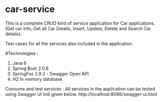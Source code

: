 # car-service
This is a complete CRUD kind of service application for Car applications.
(Get car info, Get all Car Details, Insert, Update, Delete and Search Car details). 

Test cases for all the services also included in the application.

#Technologies :
1. Java 8
2. Spring Boot 2.0.6
3. SpringFox 2.9.2 - Swagger Open API
4. H2 In memory database

Consume and test services : All services in the application can be tested using Swagger UI link given below.
http://localhost:8086/swagger-ui.html 
